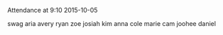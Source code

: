 Attendance at 9:10 2015-10-05


swag
aria
avery
ryan
zoe
josiah
kim
anna
cole
marie
cam
joohee
daniel
